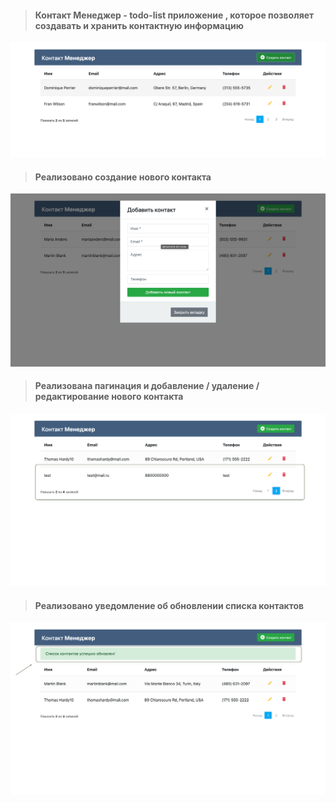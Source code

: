 > #### Контакт Менеджер - todo-list приложение , которое позволяет создавать и хранить контактную информацию

<img src="./shot.png" alt="">

> #### Реализовано создание нового контакта

<img src="./add-contact.png" alt="">

> #### Реализована пагинация и добавление / удаление / редактирование нового контакта

<img src="./pagination.png" alt="">

> #### Реализовано уведомление об обновлении списка контактов

<img src="./update.png" alt="">
